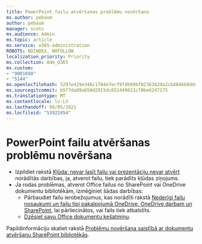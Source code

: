 ```yaml
---
title: PowerPoint failu atvēršanas problēmu novēršana
ms.author: pebaum
author: pebaum
manager: scotv
ms.audience: Admin
ms.topic: article
ms.service: o365-administration
ROBOTS: NOINDEX, NOFOLLOW
localization_priority: Priority
ms.collection: Adm_O365
ms.custom:
- "9001698"
- "5144"
ms.openlocfilehash: 5297e429e346c1f84e7ecf8fdb99bf0236382da2cb484668dd4b560027736979
ms.sourcegitcommit: b5f7da89a650d2915dc652449623c78be6247175
ms.translationtype: MT
ms.contentlocale: lv-LV
ms.lasthandoff: 08/05/2021
ms.locfileid: "53922454"
---
```

# <a name="resolve-issues-opening-powerpoint-files"></a>PowerPoint failu atvēršanas problēmu novēršana

- Izpildiet rakstā [Kļūda: nevar lasīt failu vai prezentāciju nevar atvērt](https://support.office.com/article/Error-Can-t-read-file-or-Presentation-cannot-be-opened-7f2f31e2-d4dd-4c1f-9e27-ba6fadf92d44) norādītās darbības, ja, atverot failu, tiek parādīts kļūdas ziņojums.
- Ja rodas problēmas, atverot Office failus no SharePoint vai OneDrive dokumentu bibliotēkām, izmēģiniet šādas darbības:
    - Pārbaudiet failu ierobežojumus, kas norādīti rakstā [Nederīgi failu nosaukumi un failu tipi pakalpojumā OneDrive, OneDrive darbam un SharePoint](https://support.office.com/article/64883a5d-228e-48f5-b3d2-eb39e07630fa), lai pārliecinātos, vai fails tiek atbalstīts.
    - [Dzēsiet savu Office dokumentu kešatmiņu](https://support.office.com/article/b1d3765e-d71b-4bb8-99ca-acd22c42995d).

Papildinformāciju skatiet rakstā [Problēmu novēršana saistībā ar dokumentu atvēršanu SharePoint bibliotēkās](https://support.office.com/article/31329fa1-4ad0-47fc-95d8-bb0c5b12a536).

